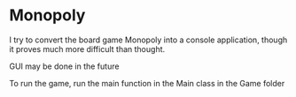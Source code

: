 # Monopoly

I try to convert the board game Monopoly into a console application, though it proves much more difficult than thought.

GUI may be done in the future

To run the game, run the main function in the Main class in the Game folder
